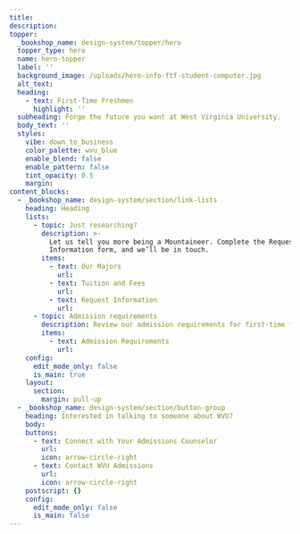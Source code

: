```yaml
---
title:
description:
topper:
  _bookshop_name: design-system/topper/hero
  topper_type: hero
  name: hero-topper
  label: ''
  background_image: /uploads/hero-info-ftf-student-computer.jpg
  alt_text:
  heading:
    - text: First-Time Freshmen
      highlight: ''
  subheading: Forge the future you want at West Virginia University.
  body_text: ''
  styles:
    vibe: down_to_business
    color_palette: wvu_blue
    enable_blend: false
    enable_pattern: false
    tint_opacity: 0.5
    margin:
content_blocks:
  - _bookshop_name: design-system/section/link-lists
    heading: Heading
    lists:
      - topic: Just researching?
        description: >-
          Let us tell you more being a Mountaineer. Complete the Request
          Information form, and we’ll be in touch.
        items:
          - text: Our Majors
            url:
          - text: Tuition and Fees
            url:
          - text: Request Information
            url:
      - topic: Admission requirements
        description: Review our admission requirements for first-time freshmen.
        items:
          - text: Admission Requirements
            url:
    config:
      edit_mode_only: false
      is_main: true
    layout:
      section:
        margin: pull-up
  - _bookshop_name: design-system/section/button-group
    heading: Interested in talking to someone about WVU?
    body:
    buttons:
      - text: Connect with Your Admissions Counselor
        url:
        icon: arrow-circle-right
      - text: Contact WVU Admissions
        url:
        icon: arrow-circle-right
    postscript: {}
    config:
      edit_mode_only: false
      is_main: false
---
```


